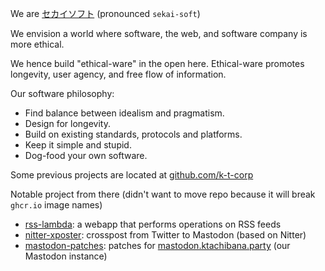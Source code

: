 We are [セカイソフト](https://sekaisoft.tech/) (pronounced `sekai-soft`)

We envision a world where software, the web, and software company is more ethical.

We hence build "ethical-ware" in the open here. Ethical-ware promotes longevity, user agency, and free flow of information.

Our software philosophy:
- Find balance between idealism and pragmatism.
- Design for longevity.
- Build on existing standards, protocols and platforms.
- Keep it simple and stupid.
- Dog-food your own software.

Some previous projects are located at [github.com/k-t-corp](https://github.com/k-t-corp)

Notable project from there (didn't want to move repo because it will break `ghcr.io` image names)
- [rss-lambda](https://github.com/k-t-corp/rss-lambda): a webapp that performs operations on RSS feeds
- [nitter-xposter](https://github.com/k-t-corp/nitter-xposter): crosspost from Twitter to Mastodon (based on Nitter)
- [mastodon-patches](https://github.com/k-t-corp/mastodon-patches): patches for [mastodon.ktachibana.party](https://mastodon.ktachibana.party/home) (our Mastodon instance)
